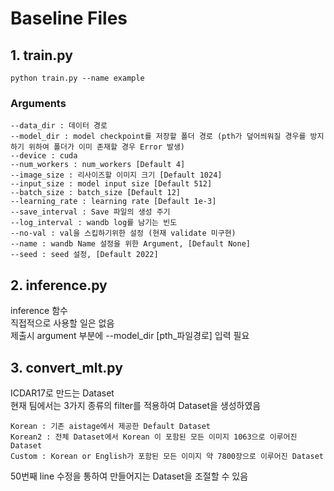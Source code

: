 # Baseline Files

## 1. train.py
```
python train.py --name example 
```
### **Arguments**
```
--data_dir : 데이터 경로  
--model_dir : model checkpoint를 저장할 폴더 경로 (pth가 덮어씌워질 경우를 방지하기 위하여 폴더가 이미 존재할 경우 Error 발생)  
--device : cuda  
--num_workers : num_workers [Default 4]  
--image_size : 리사이즈할 이미지 크기 [Default 1024]  
--input_size : model input size [Default 512]  
--batch_size : batch_size [Default 12]  
--learning_rate : learning rate [Default 1e-3]  
--save_interval : Save 파일의 생성 주기  
--log_interval : wandb log를 남기는 빈도  
--no-val : val을 스킵하기위한 설정 (현재 validate 미구현)  
--name : wandb Name 설정을 위한 Argument, [Default None]  
--seed : seed 설정, [Default 2022]  
```

## 2. inference.py
inference 함수  
직접적으로 사용할 일은 없음  
제출시 argument 부분에 --model_dir [pth_파일경로] 입력 필요  

## 3. convert_mlt.py
ICDAR17로 만드는 Dataset  
현재 팀에서는 3가지 종류의 filter를 적용하여 Dataset을 생성하였음
```
Korean : 기존 aistage에서 제공한 Default Dataset
Korean2 : 전체 Dataset에서 Korean 이 포함된 모든 이미지 1063으로 이루어진 Dataset
Custom : Korean or English가 포함된 모든 이미지 약 7800장으로 이루어진 Dataset
```
50번째 line 수정을 통하여 만들어지는 Dataset을 조절할 수 있음
